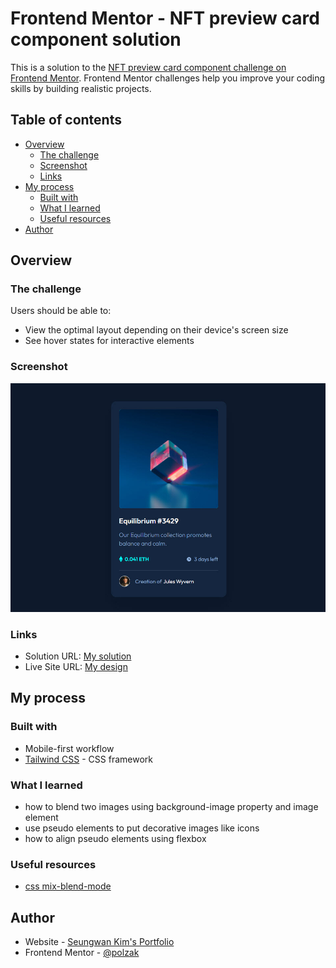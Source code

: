 # Frontend Mentor - NFT preview card component solution

This is a solution to the [NFT preview card component challenge on Frontend Mentor](https://www.frontendmentor.io/challenges/nft-preview-card-component-SbdUL_w0U). Frontend Mentor challenges help you improve your coding skills by building realistic projects. 

## Table of contents

- [Overview](#overview)
  - [The challenge](#the-challenge)
  - [Screenshot](#screenshot)
  - [Links](#links)
- [My process](#my-process)
  - [Built with](#built-with)
  - [What I learned](#what-i-learned)
  - [Useful resources](#useful-resources)
- [Author](#author)

## Overview

### The challenge

Users should be able to:

- View the optimal layout depending on their device's screen size
- See hover states for interactive elements

### Screenshot

![](./images/screenshot.jpg)

### Links

- Solution URL: [My solution](https://www.frontendmentor.io/solutions/nft-preview-card-using-tailwind-css-DYa-C7KWn3)
- Live Site URL: [My design](https://polzak.github.io/portfolio/fem/06-nft-preview-card/index.html)

## My process

### Built with

- Mobile-first workflow
- [Tailwind CSS](https://tailwindcss.com/) - CSS framework

### What I learned

- how to blend two images using background-image property and image element
- use pseudo elements to put decorative images like icons
- how to align pseudo elements using flexbox

### Useful resources

- [css mix-blend-mode](https://developer.mozilla.org/docs/Web/CSS/mix-blend-mode)

## Author

- Website - [Seungwan Kim's Portfolio](https://polzak.github.io)
- Frontend Mentor - [@polzak](https://www.frontendmentor.io/profile/polzak)
